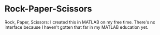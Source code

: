 # Rock-Paper-Scissors
Rock, Paper, Scissors:
I created this in MATLAB on my free time. There's no interface because I haven't gotten that far in my MATLAB education yet.
